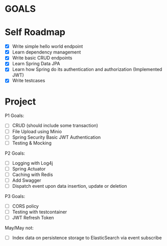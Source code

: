# GOALS

# Self Roadmap
- [x] Write simple hello world endpoint
- [x] Learn dependency management
- [x] Write basic CRUD endpoints
- [x] Learn Spring Data JPA
- [x] Learn how Spring do its authentication and authorization (Implemented JWT)
- [x] Write testcases

# Project
P1 Goals:
- [ ] CRUD (should include some transaction)
- [ ] File Upload using Minio
- [ ] Spring Security Basic JWT Authentication
- [ ] Testing & Mocking

P2 Goals:
- [ ] Logging with Log4j
- [ ] Spring Actuator
- [ ] Caching with Redis
- [ ] Add Swagger
- [ ] Dispatch event upon data insertion, update or deletion

P3 Goals:
- [ ] CORS policy
- [ ] Testing with testcontainer
- [ ] JWT Refresh Token

May/May not:
- [ ] Index data on persistence storage to ElasticSearch via event subscribe

